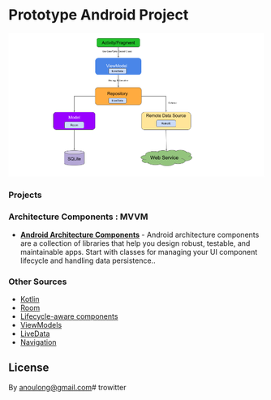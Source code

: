 Prototype Android Project
===================================


![](mvvm.png)

### Projects

### Architecture Components : MVVM

* **[Android Architecture Components](https://developer.android.com/topic/libraries/architecture/)** - Android architecture components are a collection of libraries that help you design robust, testable, and maintainable apps. Start with classes for managing your UI component lifecycle and handling data persistence..

### Other Sources

- [Kotlin](https://developer.android.com/kotlin/)
- [Room](https://developer.android.com/topic/libraries/architecture/room)
- [Lifecycle-aware components](https://developer.android.com/topic/libraries/architecture/lifecycle)
- [ViewModels](https://developer.android.com/topic/libraries/architecture/viewmodel)
- [LiveData](https://developer.android.com/topic/libraries/architecture/livedata)
- [Navigation](https://developer.android.com/topic/libraries/architecture/navigation/)

License
-------

By anoulong@gmail.com# trowitter
